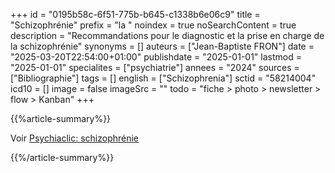+++
id = "0195b58c-6f51-775b-b645-c1338b6e06c9"
title = "Schizophrénie"
prefix = "la "
noindex = true
noSearchContent = true
description = "Recommandations pour le diagnostic et la prise en charge de la schizophrénie"
synonyms = []
auteurs = ["Jean-Baptiste FRON"]
date = "2025-03-20T22:54:00+01:00"
publishdate = "2025-01-01"
lastmod = "2025-01-01"
specialites = ["psychiatrie"]
annees = "2024"
sources = ["Bibliographie"]
tags = []
english = ["Schizophrenia"]
sctid = "58214004"
icd10 = []
image = false
imageSrc = ""
todo = "fiche > photo > newsletter > flow > Kanban"
+++

{{%article-summary%}}

Voir [Psychiaclic: schizophrénie](https://www.psychiaclic.fr/troubles-psychiatriques/schizophrenie)

{{%/article-summary%}}
